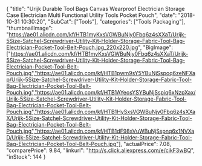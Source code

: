 {
	"title": "Urijk Durable Tool Bags Canvas Wearproof Electrician Storage Case Electrician Multi Functional Utility Tools Pocket Pouch",
	"date": "2018-10-31 10:30:20",
	"SubCat": ["Tools"],
	"categories": ["Tools Packaging"],
	"thumbnailImage": "https://ae01.alicdn.com/kf/HTB1myKxsVGWBuNjy0Fbq6z4sXXaT/Urijk-5Size-Satchel-Screwdriver-Utility-Kit-Holder-Storage-Fabric-Tool-Bag-Electrician-Pocket-Tool-Belt-Pouch.jpg_220x220.jpg",
	"BigImage": ["https://ae01.alicdn.com/kf/HTB1myKxsVGWBuNjy0Fbq6z4sXXaT/Urijk-5Size-Satchel-Screwdriver-Utility-Kit-Holder-Storage-Fabric-Tool-Bag-Electrician-Pocket-Tool-Belt-Pouch.jpg","https://ae01.alicdn.com/kf/HTB1pwm9sY5YBuNjSspoq6zeNFXap/Urijk-5Size-Satchel-Screwdriver-Utility-Kit-Holder-Storage-Fabric-Tool-Bag-Electrician-Pocket-Tool-Belt-Pouch.jpg","https://ae01.alicdn.com/kf/HTB1AYeosYSYBuNjSspiq6xNzpXax/Urijk-5Size-Satchel-Screwdriver-Utility-Kit-Holder-Storage-Fabric-Tool-Bag-Electrician-Pocket-Tool-Belt-Pouch.jpg","https://ae01.alicdn.com/kf/HTB1HySxsVGWBuNjy0Fbq6z4sXXaX/Urijk-5Size-Satchel-Screwdriver-Utility-Kit-Holder-Storage-Fabric-Tool-Bag-Electrician-Pocket-Tool-Belt-Pouch.jpg","https://ae01.alicdn.com/kf/HTB1dF98sVuWBuNjSspnq6x1NVXaD/Urijk-5Size-Satchel-Screwdriver-Utility-Kit-Holder-Storage-Fabric-Tool-Bag-Electrician-Pocket-Tool-Belt-Pouch.jpg"],
	"actualPrice": 7.08,
	"comparePrice": 9.84,
	"linkurl": "http://s.click.aliexpress.com/e/cikF3wBQ",
	"inStock": 144
}
